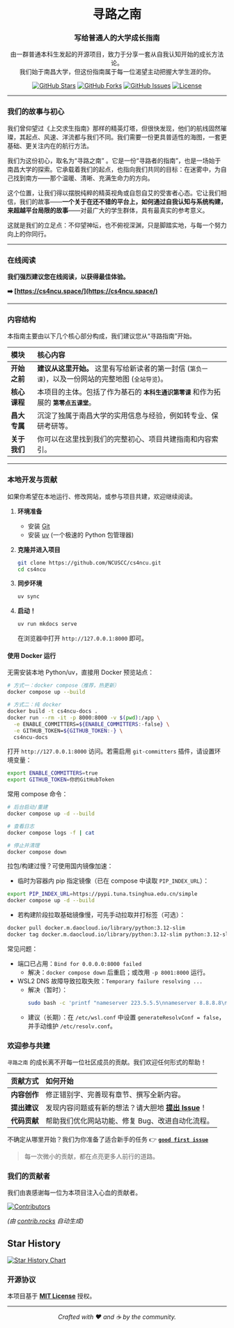 <div align="center">

  <!-- Logo for 寻路之南 can be placed here once designed -->
  <!-- <img src="docs/assets/logo.png" alt="寻路之南 Logo" width="150"/> -->

  # 寻路之南
  ### 写给普通人的大学成长指南

  由一群普通本科生发起的开源项目，致力于分享一套从自我认知开始的成长方法论。<br>我们始于南昌大学，但这份指南属于每一位渴望主动把握大学生涯的你。

  [![GitHub Stars](https://img.shields.io/github/stars/NCUSCC/cs4ncu.svg?style=flat-square)](https://github.com/NCUSCC/cs4ncu/stargazers)
  [![GitHub Forks](https://img.shields.io/github/forks/NCUSCC/cs4ncu.svg?style=flat-square)](https://github.com/NCUSCC/cs4ncu/network/members)
  [![GitHub Issues](https://img.shields.io/github/issues/NCUSCC/cs4ncu.svg?style=flat-square)](https://github.com/NCUSCC/cs4ncu/issues)
  [![License](https://img.shields.io/badge/license-MIT-blue.svg?style=flat-square)](/LICENSE)

</div>

---

### 我们的故事与初心

我们曾仰望过《上交求生指南》那样的精英灯塔，但很快发现，他们的航线固然璀璨，其起点、风速、洋流都与我们不同。我们需要一份更具普适性的海图，一套更基础、更关注内在的航行方法。

我们为这份初心，取名为“寻路之南” 。它是一份“寻路者的指南”，也是一场始于南昌大学的探索。它承载着我们的起点，也指向我们共同的目标：在迷雾中，为自己找到南方——那个温暖、清晰、充满生命力的方向。

这个位置，让我们得以摆脱纯粹的精英视角或自怨自艾的受害者心态。它让我们相信，我们的故事——**一个关于在还不错的平台上，如何通过自我认知与系统构建，来超越平台局限的故事**——对最广大的学生群体，具有最真实的参考意义。

这就是我们的立足点：不仰望神坛，也不俯视深渊，只是脚踏实地，与每一个努力向上的你同行。

---

### 在线阅读

**我们强烈建议您在线阅读，以获得最佳体验。**

**➡️ [https://cs4ncu.space/](https://cs4ncu.space/)**

---

### 内容结构

本指南主要由以下几个核心部分构成，我们建议您从“寻路指南”开始。

| 模块 | 核心内容 |
| :--- | :--- |
| **开始之前** | **建议从这里开始。** 这里有写给新读者的第一封信 (`第负一课`)，以及一份网站的完整地图 (`全站导览`)。|
| **核心课程** | 本项目的主体。包括了作为基石的 **`本科生通识第零课`** 和作为拓展的 **`第零点五课堂`**。 |
| **昌大专属** | 沉淀了独属于南昌大学的实用信息与经验，例如转专业、保研考研等。 |
| **关于我们** | 你可以在这里找到我们的完整初心、项目共建指南和内容索引。 |

---

### 本地开发与贡献

如果你希望在本地运行、修改网站，或参与项目共建，欢迎继续阅读。

1.  **环境准备**
    *   安装 [Git](https://git-scm.com/)
    *   安装 [uv](https://github.com/astral-sh/uv#installation) (一个极速的 Python 包管理器)

2.  **克隆并进入项目**
    ```bash
    git clone https://github.com/NCUSCC/cs4ncu.git
    cd cs4ncu
    ```

3.  **同步环境**
    ```bash
    uv sync
    ```

4.  **启动！**
    ```bash
    uv run mkdocs serve
    ```
    在浏览器中打开 `http://127.0.0.1:8000` 即可。

#### 使用 Docker 运行

无需安装本地 Python/uv，直接用 Docker 预览站点：

```bash
# 方式一：docker compose（推荐，热更新）
docker compose up --build

# 方式二：纯 docker
docker build -t cs4ncu-docs .
docker run --rm -it -p 8000:8000 -v $(pwd):/app \
  -e ENABLE_COMMITTERS=${ENABLE_COMMITTERS:-false} \
  -e GITHUB_TOKEN=${GITHUB_TOKEN:-} \
  cs4ncu-docs
```

打开 `http://127.0.0.1:8000` 访问。若需启用 `git-committers` 插件，请设置环境变量：

```bash
export ENABLE_COMMITTERS=true
export GITHUB_TOKEN=你的GitHubToken
```

常用 compose 命令：

```bash
# 后台启动/重建
docker compose up -d --build

# 查看日志
docker compose logs -f | cat

# 停止并清理
docker compose down
```

拉包/构建过慢？可使用国内镜像加速：

- 临时为容器内 pip 指定镜像（已在 compose 中读取 `PIP_INDEX_URL`）：

```bash
export PIP_INDEX_URL=https://pypi.tuna.tsinghua.edu.cn/simple
docker compose up -d --build
```

- 若构建阶段拉取基础镜像慢，可先手动拉取并打标签（可选）：

```bash
docker pull docker.m.daocloud.io/library/python:3.12-slim
docker tag docker.m.daocloud.io/library/python:3.12-slim python:3.12-slim
```

常见问题：

- 端口已占用：`Bind for 0.0.0.0:8000 failed`
  - 解决：`docker compose down` 后重启；或改用 `-p 8001:8000` 运行。
- WSL2 DNS 故障导致拉取失败：`Temporary failure resolving ...`
  - 解决（暂时）：
    ```bash
    sudo bash -c 'printf "nameserver 223.5.5.5\nnameserver 8.8.8.8\n" > /etc/resolv.conf'
    ```
  - 建议（长期）：在 `/etc/wsl.conf` 中设置 `generateResolvConf = false`，并手动维护 `/etc/resolv.conf`。

### 欢迎参与共建

`寻路之南` 的成长离不开每一位社区成员的贡献。我们欢迎任何形式的帮助！

| 贡献方式 | 如何开始 |
| :--- | :--- |
| **内容创作** | 修正错别字、完善现有章节、撰写全新内容。 |
| **提出建议** | 发现内容问题或有新的想法？请大胆地 [**提出 Issue**](https://github.com/NCUSCC/cs4ncu/issues/new/choose)！ |
| **代码贡献** | 帮助我们优化网站功能、修复 Bug、改进自动化流程。 |

不确定从哪里开始？我们为你准备了适合新手的任务 👉 [**`good first issue`**](https://github.com/NCUSCC/cs4ncu/labels/good%20first%20issue)

> 每一次微小的贡献，都在点亮更多人前行的道路。

### 我们的贡献者

我们由衷感谢每一位为本项目注入心血的贡献者。

<a href="https://github.com/NCUSCC/cs4ncu/graphs/contributors">
  <img src="https://contrib.rocks/image?repo=NCUSCC/cs4ncu" alt="Contributors" />
</a>

*(由 [contrib.rocks](https://contrib.rocks) 自动生成)*

## Star History

[![Star History Chart](https://api.star-history.com/svg?repos=NCUSCC/cs4ncu&type=Date)](https://www.star-history.com/#NCUSCC/cs4ncu&Date)

### 开源协议

本项目基于 [**MIT License**](./LICENSE) 授权。

---

<div align="center">

*Crafted with ❤️ and ☕ by the community.*

</div>
